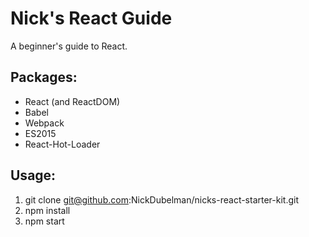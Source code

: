 # Nick's React Guide

A beginner's guide to React. 

## Packages:
* React (and ReactDOM)
* Babel
* Webpack
* ES2015
* React-Hot-Loader

## Usage:

1. git clone git@github.com:NickDubelman/nicks-react-starter-kit.git
2. npm install
3. npm start
